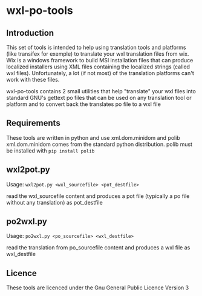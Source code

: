 wxl-po-tools
============

Introduction
------------

This set of tools is intended to help using translation tools and platforms (like transifex for exemple) to translate your wxl translation files from wix.
Wix is a windows framework to build MSI installation files that can produce localized installers using XML files containing the localized strings (called wxl files). Unfortunately, a lot (if not most) of the translation platforms can't work with these files.

wxl-po-tools contains 2 small utilities that help "translate" your wxl files into standard GNU's gettext po files that can be used on any translation tool or platform and to convert back the translates po file to a wxl file

Requirements
------------

These tools are written in python and use xml.dom.minidom and polib
xml.dom.minidom comes from the standard python distribution.
polib must be installed with `pip install polib`

wxl2pot.py
----------

Usage:
`wxl2pot.py <wxl_sourcefile> <pot_destfile>`

read the wxl_sourcefile content and produces a pot file (typically a po file without any translation) as pot_destfile

po2wxl.py
---------

Usage:
`po2wxl.py <po_sourcefile> <wxl_destfile>`

read the translation from po_sourcefile content and produces a wxl file as wxl_destfile

Licence
-------

These tools are licenced under the Gnu General Public Licence Version 3

